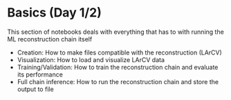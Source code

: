 # Basics (Day 1/2)

This section of notebooks deals with everything that has to with running the ML reconstruction chain itself
- Creation: How to make files compatible with the reconstruction (LArCV)
- Visualization: How to load and visualize LArCV data
- Training/Validation: How to train the reconstruction chain and evaluate its performance
- Full chain inference: How to run the reconstruction chain and store the output to file
